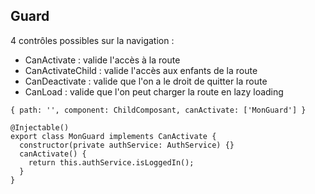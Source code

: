 ## Guard

4 contrôles possibles sur la navigation :
- CanActivate : valide l'accès à la route
- CanActivateChild : valide l'accès aux enfants de la route
- CanDeactivate : valide que l'on a le droit de quitter la route
- CanLoad : valide que l'on peut charger la route en lazy loading

```
{ path: '', component: ChildComposant, canActivate: ['MonGuard'] }
```

```
@Injectable()
export class MonGuard implements CanActivate {
  constructor(private authService: AuthService) {}
  canActivate() {
    return this.authService.isLoggedIn();
  }
}
```
